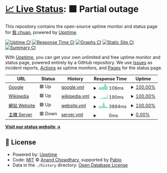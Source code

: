 # [📈 Live Status](https://demo.upptime.js.org): <!--live status--> **🟧 Partial outage**

This repository contains the open-source uptime monitor and status page for [銓 chuan](https://chuan0418.me/), powered by [Upptime](https://github.com/upptime/upptime).

[![Uptime CI](https://github.com/chuan0418-com/upptime/workflows/Uptime%20CI/badge.svg)](https://github.com/chuan0418-com/upptime/actions?query=workflow%3A%22Uptime+CI%22)
[![Response Time CI](https://github.com/chuan0418-com/upptime/workflows/Response%20Time%20CI/badge.svg)](https://github.com/chuan0418-com/upptime/actions?query=workflow%3A%22Response+Time+CI%22)
[![Graphs CI](https://github.com/chuan0418-com/upptime/workflows/Graphs%20CI/badge.svg)](https://github.com/chuan0418-com/upptime/actions?query=workflow%3A%22Graphs+CI%22)
[![Static Site CI](https://github.com/chuan0418-com/upptime/workflows/Static%20Site%20CI/badge.svg)](https://github.com/chuan0418-com/upptime/actions?query=workflow%3A%22Static+Site+CI%22)
[![Summary CI](https://github.com/chuan0418-com/upptime/workflows/Summary%20CI/badge.svg)](https://github.com/chuan0418-com/upptime/actions?query=workflow%3A%22Summary+CI%22)

With [Upptime](https://upptime.js.org), you can get your own unlimited and free uptime monitor and status page, powered entirely by a GitHub repository. We use [Issues](https://github.com/chuan0418-com/upptime/issues) as incident reports, [Actions](https://github.com/chuan0418-com/upptime/actions) as uptime monitors, and [Pages](https://demo.upptime.js.org) for the status page.

<!--start: status pages-->
<!-- This summary is generated by Upptime (https://github.com/upptime/upptime) -->
<!-- Do not edit this manually, your changes will be overwritten -->
<!-- prettier-ignore -->
| URL | Status | History | Response Time | Uptime |
| --- | ------ | ------- | ------------- | ------ |
| <img alt="" src="https://icons.duckduckgo.com/ip3/www.google.com.ico" height="13"> [Google](https://www.google.com) | 🟩 Up | [google.yml](https://github.com/chuan0418-com/upptime/commits/HEAD/history/google.yml) | <details><summary><img alt="Response time graph" src="./graphs/google/response-time-week.png" height="20"> 106ms</summary><br><a href="https://status-beta2.chuan0418.com/history/google"><img alt="Response time 124" src="https://img.shields.io/endpoint?url=https%3A%2F%2Fraw.githubusercontent.com%2Fchuan0418-com%2Fupptime%2FHEAD%2Fapi%2Fgoogle%2Fresponse-time.json"></a><br><a href="https://status-beta2.chuan0418.com/history/google"><img alt="24-hour response time 89" src="https://img.shields.io/endpoint?url=https%3A%2F%2Fraw.githubusercontent.com%2Fchuan0418-com%2Fupptime%2FHEAD%2Fapi%2Fgoogle%2Fresponse-time-day.json"></a><br><a href="https://status-beta2.chuan0418.com/history/google"><img alt="7-day response time 106" src="https://img.shields.io/endpoint?url=https%3A%2F%2Fraw.githubusercontent.com%2Fchuan0418-com%2Fupptime%2FHEAD%2Fapi%2Fgoogle%2Fresponse-time-week.json"></a><br><a href="https://status-beta2.chuan0418.com/history/google"><img alt="30-day response time 97" src="https://img.shields.io/endpoint?url=https%3A%2F%2Fraw.githubusercontent.com%2Fchuan0418-com%2Fupptime%2FHEAD%2Fapi%2Fgoogle%2Fresponse-time-month.json"></a><br><a href="https://status-beta2.chuan0418.com/history/google"><img alt="1-year response time 124" src="https://img.shields.io/endpoint?url=https%3A%2F%2Fraw.githubusercontent.com%2Fchuan0418-com%2Fupptime%2FHEAD%2Fapi%2Fgoogle%2Fresponse-time-year.json"></a></details> | <details><summary><a href="https://status-beta2.chuan0418.com/history/google">100.00%</a></summary><a href="https://status-beta2.chuan0418.com/history/google"><img alt="All-time uptime 100.00%" src="https://img.shields.io/endpoint?url=https%3A%2F%2Fraw.githubusercontent.com%2Fchuan0418-com%2Fupptime%2FHEAD%2Fapi%2Fgoogle%2Fuptime.json"></a><br><a href="https://status-beta2.chuan0418.com/history/google"><img alt="24-hour uptime 100.00%" src="https://img.shields.io/endpoint?url=https%3A%2F%2Fraw.githubusercontent.com%2Fchuan0418-com%2Fupptime%2FHEAD%2Fapi%2Fgoogle%2Fuptime-day.json"></a><br><a href="https://status-beta2.chuan0418.com/history/google"><img alt="7-day uptime 100.00%" src="https://img.shields.io/endpoint?url=https%3A%2F%2Fraw.githubusercontent.com%2Fchuan0418-com%2Fupptime%2FHEAD%2Fapi%2Fgoogle%2Fuptime-week.json"></a><br><a href="https://status-beta2.chuan0418.com/history/google"><img alt="30-day uptime 100.00%" src="https://img.shields.io/endpoint?url=https%3A%2F%2Fraw.githubusercontent.com%2Fchuan0418-com%2Fupptime%2FHEAD%2Fapi%2Fgoogle%2Fuptime-month.json"></a><br><a href="https://status-beta2.chuan0418.com/history/google"><img alt="1-year uptime 100.00%" src="https://img.shields.io/endpoint?url=https%3A%2F%2Fraw.githubusercontent.com%2Fchuan0418-com%2Fupptime%2FHEAD%2Fapi%2Fgoogle%2Fuptime-year.json"></a></details>
| <img alt="" src="https://icons.duckduckgo.com/ip3/en.wikipedia.org.ico" height="13"> [Wikipedia](https://en.wikipedia.org) | 🟩 Up | [wikipedia.yml](https://github.com/chuan0418-com/upptime/commits/HEAD/history/wikipedia.yml) | <details><summary><img alt="Response time graph" src="./graphs/wikipedia/response-time-week.png" height="20"> 190ms</summary><br><a href="https://status-beta2.chuan0418.com/history/wikipedia"><img alt="Response time 153" src="https://img.shields.io/endpoint?url=https%3A%2F%2Fraw.githubusercontent.com%2Fchuan0418-com%2Fupptime%2FHEAD%2Fapi%2Fwikipedia%2Fresponse-time.json"></a><br><a href="https://status-beta2.chuan0418.com/history/wikipedia"><img alt="24-hour response time 60" src="https://img.shields.io/endpoint?url=https%3A%2F%2Fraw.githubusercontent.com%2Fchuan0418-com%2Fupptime%2FHEAD%2Fapi%2Fwikipedia%2Fresponse-time-day.json"></a><br><a href="https://status-beta2.chuan0418.com/history/wikipedia"><img alt="7-day response time 190" src="https://img.shields.io/endpoint?url=https%3A%2F%2Fraw.githubusercontent.com%2Fchuan0418-com%2Fupptime%2FHEAD%2Fapi%2Fwikipedia%2Fresponse-time-week.json"></a><br><a href="https://status-beta2.chuan0418.com/history/wikipedia"><img alt="30-day response time 153" src="https://img.shields.io/endpoint?url=https%3A%2F%2Fraw.githubusercontent.com%2Fchuan0418-com%2Fupptime%2FHEAD%2Fapi%2Fwikipedia%2Fresponse-time-month.json"></a><br><a href="https://status-beta2.chuan0418.com/history/wikipedia"><img alt="1-year response time 153" src="https://img.shields.io/endpoint?url=https%3A%2F%2Fraw.githubusercontent.com%2Fchuan0418-com%2Fupptime%2FHEAD%2Fapi%2Fwikipedia%2Fresponse-time-year.json"></a></details> | <details><summary><a href="https://status-beta2.chuan0418.com/history/wikipedia">100.00%</a></summary><a href="https://status-beta2.chuan0418.com/history/wikipedia"><img alt="All-time uptime 100.00%" src="https://img.shields.io/endpoint?url=https%3A%2F%2Fraw.githubusercontent.com%2Fchuan0418-com%2Fupptime%2FHEAD%2Fapi%2Fwikipedia%2Fuptime.json"></a><br><a href="https://status-beta2.chuan0418.com/history/wikipedia"><img alt="24-hour uptime 100.00%" src="https://img.shields.io/endpoint?url=https%3A%2F%2Fraw.githubusercontent.com%2Fchuan0418-com%2Fupptime%2FHEAD%2Fapi%2Fwikipedia%2Fuptime-day.json"></a><br><a href="https://status-beta2.chuan0418.com/history/wikipedia"><img alt="7-day uptime 100.00%" src="https://img.shields.io/endpoint?url=https%3A%2F%2Fraw.githubusercontent.com%2Fchuan0418-com%2Fupptime%2FHEAD%2Fapi%2Fwikipedia%2Fuptime-week.json"></a><br><a href="https://status-beta2.chuan0418.com/history/wikipedia"><img alt="30-day uptime 100.00%" src="https://img.shields.io/endpoint?url=https%3A%2F%2Fraw.githubusercontent.com%2Fchuan0418-com%2Fupptime%2FHEAD%2Fapi%2Fwikipedia%2Fuptime-month.json"></a><br><a href="https://status-beta2.chuan0418.com/history/wikipedia"><img alt="1-year uptime 100.00%" src="https://img.shields.io/endpoint?url=https%3A%2F%2Fraw.githubusercontent.com%2Fchuan0418-com%2Fupptime%2FHEAD%2Fapi%2Fwikipedia%2Fuptime-year.json"></a></details>
| <img alt="" src="https://icons.duckduckgo.com/ip3/www.chuan0418.com.ico" height="13"> [網站 Website](https://www.chuan0418.com) | 🟩 Up | [website.yml](https://github.com/chuan0418-com/upptime/commits/HEAD/history/website.yml) | <details><summary><img alt="Response time graph" src="./graphs/website/response-time-week.png" height="20"> 3884ms</summary><br><a href="https://status-beta2.chuan0418.com/history/website"><img alt="Response time 3020" src="https://img.shields.io/endpoint?url=https%3A%2F%2Fraw.githubusercontent.com%2Fchuan0418-com%2Fupptime%2FHEAD%2Fapi%2Fwebsite%2Fresponse-time.json"></a><br><a href="https://status-beta2.chuan0418.com/history/website"><img alt="24-hour response time 1426" src="https://img.shields.io/endpoint?url=https%3A%2F%2Fraw.githubusercontent.com%2Fchuan0418-com%2Fupptime%2FHEAD%2Fapi%2Fwebsite%2Fresponse-time-day.json"></a><br><a href="https://status-beta2.chuan0418.com/history/website"><img alt="7-day response time 3884" src="https://img.shields.io/endpoint?url=https%3A%2F%2Fraw.githubusercontent.com%2Fchuan0418-com%2Fupptime%2FHEAD%2Fapi%2Fwebsite%2Fresponse-time-week.json"></a><br><a href="https://status-beta2.chuan0418.com/history/website"><img alt="30-day response time 4119" src="https://img.shields.io/endpoint?url=https%3A%2F%2Fraw.githubusercontent.com%2Fchuan0418-com%2Fupptime%2FHEAD%2Fapi%2Fwebsite%2Fresponse-time-month.json"></a><br><a href="https://status-beta2.chuan0418.com/history/website"><img alt="1-year response time 3020" src="https://img.shields.io/endpoint?url=https%3A%2F%2Fraw.githubusercontent.com%2Fchuan0418-com%2Fupptime%2FHEAD%2Fapi%2Fwebsite%2Fresponse-time-year.json"></a></details> | <details><summary><a href="https://status-beta2.chuan0418.com/history/website">100.00%</a></summary><a href="https://status-beta2.chuan0418.com/history/website"><img alt="All-time uptime 98.64%" src="https://img.shields.io/endpoint?url=https%3A%2F%2Fraw.githubusercontent.com%2Fchuan0418-com%2Fupptime%2FHEAD%2Fapi%2Fwebsite%2Fuptime.json"></a><br><a href="https://status-beta2.chuan0418.com/history/website"><img alt="24-hour uptime 100.00%" src="https://img.shields.io/endpoint?url=https%3A%2F%2Fraw.githubusercontent.com%2Fchuan0418-com%2Fupptime%2FHEAD%2Fapi%2Fwebsite%2Fuptime-day.json"></a><br><a href="https://status-beta2.chuan0418.com/history/website"><img alt="7-day uptime 100.00%" src="https://img.shields.io/endpoint?url=https%3A%2F%2Fraw.githubusercontent.com%2Fchuan0418-com%2Fupptime%2FHEAD%2Fapi%2Fwebsite%2Fuptime-week.json"></a><br><a href="https://status-beta2.chuan0418.com/history/website"><img alt="30-day uptime 100.00%" src="https://img.shields.io/endpoint?url=https%3A%2F%2Fraw.githubusercontent.com%2Fchuan0418-com%2Fupptime%2FHEAD%2Fapi%2Fwebsite%2Fuptime-month.json"></a><br><a href="https://status-beta2.chuan0418.com/history/website"><img alt="1-year uptime 98.64%" src="https://img.shields.io/endpoint?url=https%3A%2F%2Fraw.githubusercontent.com%2Fchuan0418-com%2Fupptime%2FHEAD%2Fapi%2Fwebsite%2Fuptime-year.json"></a></details>
| <img alt="" src="https://icons.duckduckgo.com/ip3/null.ico" height="13"> [主機 Server](ip.chuan0418.net) | 🟥 Down | [server.yml](https://github.com/chuan0418-com/upptime/commits/HEAD/history/server.yml) | <details><summary><img alt="Response time graph" src="./graphs/server/response-time-week.png" height="20"> 0ms</summary><br><a href="https://status-beta2.chuan0418.com/history/server"><img alt="Response time 0" src="https://img.shields.io/endpoint?url=https%3A%2F%2Fraw.githubusercontent.com%2Fchuan0418-com%2Fupptime%2FHEAD%2Fapi%2Fserver%2Fresponse-time.json"></a><br><a href="https://status-beta2.chuan0418.com/history/server"><img alt="24-hour response time 0" src="https://img.shields.io/endpoint?url=https%3A%2F%2Fraw.githubusercontent.com%2Fchuan0418-com%2Fupptime%2FHEAD%2Fapi%2Fserver%2Fresponse-time-day.json"></a><br><a href="https://status-beta2.chuan0418.com/history/server"><img alt="7-day response time 0" src="https://img.shields.io/endpoint?url=https%3A%2F%2Fraw.githubusercontent.com%2Fchuan0418-com%2Fupptime%2FHEAD%2Fapi%2Fserver%2Fresponse-time-week.json"></a><br><a href="https://status-beta2.chuan0418.com/history/server"><img alt="30-day response time 0" src="https://img.shields.io/endpoint?url=https%3A%2F%2Fraw.githubusercontent.com%2Fchuan0418-com%2Fupptime%2FHEAD%2Fapi%2Fserver%2Fresponse-time-month.json"></a><br><a href="https://status-beta2.chuan0418.com/history/server"><img alt="1-year response time 0" src="https://img.shields.io/endpoint?url=https%3A%2F%2Fraw.githubusercontent.com%2Fchuan0418-com%2Fupptime%2FHEAD%2Fapi%2Fserver%2Fresponse-time-year.json"></a></details> | <details><summary><a href="https://status-beta2.chuan0418.com/history/server">0.00%</a></summary><a href="https://status-beta2.chuan0418.com/history/server"><img alt="All-time uptime 0.00%" src="https://img.shields.io/endpoint?url=https%3A%2F%2Fraw.githubusercontent.com%2Fchuan0418-com%2Fupptime%2FHEAD%2Fapi%2Fserver%2Fuptime.json"></a><br><a href="https://status-beta2.chuan0418.com/history/server"><img alt="24-hour uptime 0.00%" src="https://img.shields.io/endpoint?url=https%3A%2F%2Fraw.githubusercontent.com%2Fchuan0418-com%2Fupptime%2FHEAD%2Fapi%2Fserver%2Fuptime-day.json"></a><br><a href="https://status-beta2.chuan0418.com/history/server"><img alt="7-day uptime 0.00%" src="https://img.shields.io/endpoint?url=https%3A%2F%2Fraw.githubusercontent.com%2Fchuan0418-com%2Fupptime%2FHEAD%2Fapi%2Fserver%2Fuptime-week.json"></a><br><a href="https://status-beta2.chuan0418.com/history/server"><img alt="30-day uptime 1.38%" src="https://img.shields.io/endpoint?url=https%3A%2F%2Fraw.githubusercontent.com%2Fchuan0418-com%2Fupptime%2FHEAD%2Fapi%2Fserver%2Fuptime-month.json"></a><br><a href="https://status-beta2.chuan0418.com/history/server"><img alt="1-year uptime 0.00%" src="https://img.shields.io/endpoint?url=https%3A%2F%2Fraw.githubusercontent.com%2Fchuan0418-com%2Fupptime%2FHEAD%2Fapi%2Fserver%2Fuptime-year.json"></a></details>

<!--end: status pages-->

[**Visit our status website →**](https://demo.upptime.js.org)

## 📄 License

- Powered by: [Upptime](https://github.com/upptime/upptime)
- Code: [MIT](./LICENSE) © [Anand Chowdhary](https://anandchowdhary.com), supported by [Pabio](https://pabio.com)
- Data in the `./history` directory: [Open Database License](https://opendatacommons.org/licenses/odbl/1-0/)
